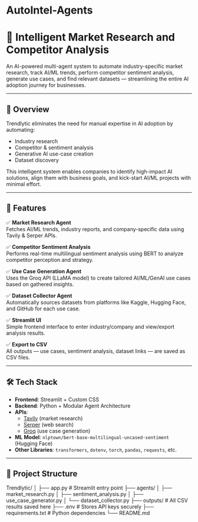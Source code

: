 # AutoIntel-Agents
# 🧠 Intelligent Market Research and Competitor Analysis

An AI-powered multi-agent system to automate industry-specific market research, track AI/ML trends, perform competitor sentiment analysis, generate use cases, and find relevant datasets — streamlining the entire AI adoption journey for businesses.

---

## 📌 Overview

Trendlytic eliminates the need for manual expertise in AI adoption by automating:

- Industry research
- Competitor & sentiment analysis
- Generative AI use-case creation
- Dataset discovery

This intelligent system enables companies to identify high-impact AI solutions, align them with business goals, and kick-start AI/ML projects with minimal effort.

---

## 🚀 Features

✅ **Market Research Agent**  
Fetches AI/ML trends, industry reports, and company-specific data using Tavily & Serper APIs.

✅ **Competitor Sentiment Analysis**  
Performs real-time multilingual sentiment analysis using BERT to analyze competitor perception and strategy.

✅ **Use Case Generation Agent**  
Uses the Groq API (LLaMA model) to create tailored AI/ML/GenAI use cases based on gathered insights.

✅ **Dataset Collector Agent**  
Automatically sources datasets from platforms like Kaggle, Hugging Face, and GitHub for each use case.

✅ **Streamlit UI**  
Simple frontend interface to enter industry/company and view/export analysis results.

✅ **Export to CSV**  
All outputs — use cases, sentiment analysis, dataset links — are saved as CSV files.

---

## 🛠️ Tech Stack

- **Frontend**: Streamlit + Custom CSS
- **Backend**: Python + Modular Agent Architecture
- **APIs**:
  - [Tavily](https://docs.tavily.com/) (market research)
  - [Serper](https://serper.dev/) (web search)
  - [Groq](https://groq.com/) (use case generation)
- **ML Model**: `nlptown/bert-base-multilingual-uncased-sentiment` (Hugging Face)
- **Other Libraries**: `transformers`, `dotenv`, `torch`, `pandas`, `requests`, etc.

---

## 📁 Project Structure
Trendlytic/
│
├── app.py # Streamlit entry point
├── agents/
│ ├── market_research.py
│ ├── sentiment_analysis.py
│ ├── use_case_generator.py
│ └── dataset_collector.py
├── outputs/ # All CSV results saved here
├── .env # Stores API keys securely
├── requirements.txt # Python dependencies
└── README.md





